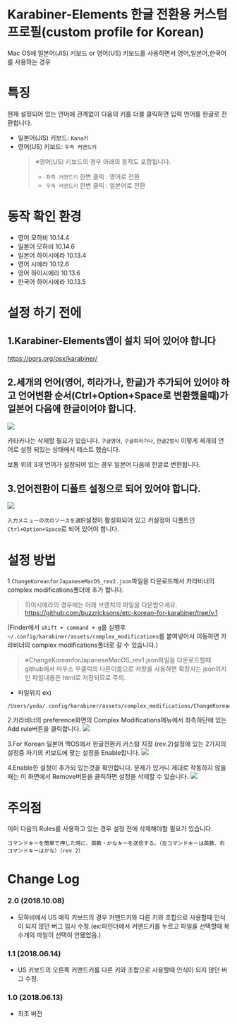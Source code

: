 # Karabiner-Elements 한글 전환용 커스텀 프로필(custom profile for Korean)
Mac OS에 일본어(JIS) 키보드 or 영어(US) 키보드를 사용하면서 영어,일본어,한국어를 사용하는 경우

# 특징
현재 설정되어 있는 언어에 관계없이 다음의 키를 더블 클릭하면 입력 언어를 한글로 전환합니다.
- 일본어(JIS) 키보드: `Kana키`
- 영어(US) 키보드: `우측 커맨드키`
    > ※영어(US) 키보드의 경우 아래의 동작도 포함됩니다.
    > - `좌측 커맨드키` 한번 클릭 : 영어로 전환
    > - `우측 커맨드키` 한번 클릭 : 일본어로 전환

# 동작 확인 환경
- 영어 모하비 10.14.4
- 일본어 모하비 10.14.6
- 일본어 하이시에라 10.13.4
- 영어 시에라 10.12.6
- 영어 하이시에라 10.13.6
- 한국어 하이시에라 10.13.5

# 설정 하기 전에
## 1.Karabiner-Elements앱이 설치 되어 있어야 합니다
https://pqrs.org/osx/karabiner/

## 2.세개의 언어(영어, 히라가나, 한글)가 추가되어 있어야 하고 언어변환 순서(Ctrl+Option+Space로 변환했을때)가 일본어 다음에 한글이어야 합니다.
![](https://i.imgur.com/iZZwYgk.png)

카타카나는 삭제할 필요가 있습니다. `구글영어`, `구글히라가나`, `한글2벌식` 이렇게 세개의 언어로 설정 되있는 상태에서 테스트 했습니다.

보통 위의 3개 언어가 설정되어 있는 경우 일본어 다음에 한글로 변환됩니다.

## 3.언어전환이 디폴트 설정으로 되어 있어야 합니다.
![](https://i.imgur.com/eUXsvKQ.png)

`入力メニューの次のソースを選択`설정이 활성화되어 있고 키설정이 디폴트인 `Ctrl+Option+Space`로 되어 있어야 합니다.

# 설정 방법
1.`ChangeKoreanforJapaneseMacOS_rev2.json`파일을 다운로드해서 카라비너의 complex modifications폴더에 추가 합니다.
 > 하이시에라의 경우에는 아래 브랜치의 파일을 다운받으세요.  
 > https://github.com/buzzricksons/etc-korean-for-karabiner/tree/v.1
 
(Finder에서 `shift + command + g`를 실행후 `~/.config/karabiner/assets/complex_modifications`를 붙여넣어서 이동하면 카라비너의 complex modifications폴더로 갈 수 있습니다.)
>※ChangeKoreanforJapaneseMacOS_rev1.json파일을 다운로드할때 github에서 마우스 우클릭의 다른이름으로 저장을 사용하면 확장자는 json이지만 파일내용은 html로 저장되므로 주의.

- 파일위치 ex)
```
/Users/yoda/.config/karabiner/assets/complex_modifications/ChangeKoreanforJapaneseMacOS_rev2.json

``` 

2.카라비너의 preference화면의 Complex Modifications메뉴에서 좌측하단에 있는 Add rule버튼을 클릭합니다.
![](https://i.imgur.com/Kixy6ZN.png)

3.For Korean 일본어 맥OS에서 한글전환키 커스텀 지정 (rev.2)설정에 있는 2가지의 설정중 자기의 키보드에 맞는 설정을 Enable합니다.
![](https://i.imgur.com/dyeLFo4.png)

4.Enable한 설정이 추가되 있는것을 확인합니다. 문제가 있거니 제대로 작동하지 않을때는 이 화면에서 Remove버튼을 클릭하면 설정을 삭제할 수 있습니다.
![](https://i.imgur.com/SKzR2fw.png)

# 주의점
이미 다음의 Rules를 사용하고 있는 경우 설정 전에 삭제해야할 필요가 있습니다.
```
コマンドキーを簡単で押した時に、英数・かなキーを送信する。（左コマンドキーは英数、右コマンドキーはかな）（rev 2）
```

# Change Log
### 2.0 (2018.10.08)
- 모하비에서 US 매직 키보드의 경우 커맨드키와 다른 키와 조합으로 사용할때 인식이 되지 않던 버그 임시 수정.(ex:파인더에서 커맨드키를 누르고 파일을 선택할때 복수개의 파일이 선택이 안됐었음.)

### 1.1 (2018.06.14)
- US 키보드의 오른쪽 커맨드키를 다른 키와 조합으로 사용할때 인식이 되지 않던 버그 수정.

### 1.0 (2018.06.13)
- 최초 버전

